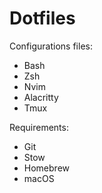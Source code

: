# Dotfiles

Configurations files:
- Bash
- Zsh
- Nvim
- Alacritty
- Tmux

Requirements:
- Git
- Stow
- Homebrew
- macOS
